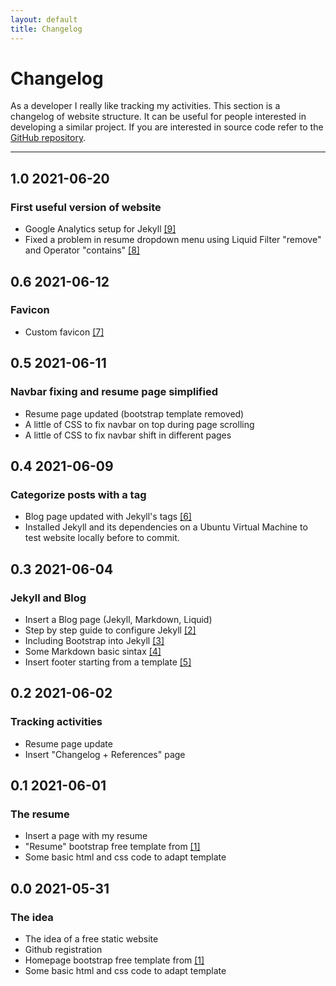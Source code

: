 ```yaml
---
layout: default
title: Changelog
---
```


# Changelog
As a developer I really like tracking my activities. This section is a changelog of website structure. It can be useful for people interested in developing a similar project. If you are interested in source code refer to the [GitHub repository](https://github.com/diegotuzi/diegotuzi.github.io). 

---

## 1.0 2021-06-20
### First useful version of website
* Google Analytics setup for Jekyll [[9]](https://michaelsoolee.com/google-analytics-jekyll/)
* Fixed a problem in resume dropdown menu using Liquid Filter "remove" and Operator "contains" [[8]](https://shopify.github.io/liquid/)

## 0.6 2021-06-12
### Favicon
* Custom favicon [[7]](https://favicon.io/favicon-generator/)

## 0.5 2021-06-11
### Navbar fixing and resume page simplified
* Resume page updated (bootstrap template removed)
* A little of CSS to fix navbar on top during page scrolling
* A little of CSS to fix navbar shift in different pages

## 0.4 2021-06-09
### Categorize posts with a tag
* Blog page updated with Jekyll's tags [[6]](https://jekyllrb.com/docs/posts/)
* Installed Jekyll and its dependencies on a Ubuntu Virtual Machine to test website locally before to commit.


## 0.3 2021-06-04
### Jekyll and Blog
* Insert a Blog page (Jekyll, Markdown, Liquid)
* Step by step guide to configure Jekyll [[2]](https://jekyllrb.com/docs/step-by-step/01-setup)
* Including Bootstrap into Jekyll [[3]](https://betterprogramming.pub/an-introduction-to-using-jekyll-with-bootstrap-4-6f2433afeda9)
* Some Markdown basic sintax [[4]](https://www.markdownguide.org/basic-syntax/)
* Insert footer starting from a template [[5]](https://mdbootstrap.com/docs/standard/navigation/footer/)

## 0.2 2021-06-02
### Tracking activities
* Resume page update
* Insert "Changelog + References" page

## 0.1 2021-06-01
### The resume
* Insert a page with my resume
* "Resume" bootstrap free template from [[1]](https://startbootstrap.com/templates)
* Some basic html and css code to adapt template

## 0.0 2021-05-31
### The idea
* The idea of a free static website
* Github registration
* Homepage bootstrap free template from [[1]](https://startbootstrap.com/templates)
* Some basic html and css code to adapt template